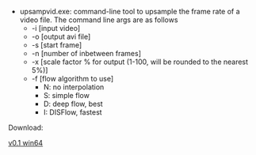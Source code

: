 * upsampvid.exe: command-line tool to upsample the frame rate of a video file.  The command line args are as follows
  * -i [input video]
  * -o [output avi file]
  * -s [start frame]
  * -n [number of inbetween frames]
  * -x [scale factor % for output (1-100, will be rounded to the nearest 5%)]
  * -f [flow algorithm to use]
    * N: no interpolation
    * S: simple flow
    * D: deep flow, best
    * I: DISFlow, fastest
 
Download:

[v0.1 win64](https://github.com/moepforfreedom/ocv/releases/download/v0.1/release_v0.1_win64.zip)

